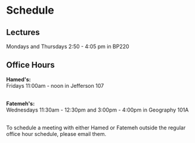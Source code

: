 # Schedule

## Lectures 
Mondays and Thursdays 2:50 - 4:05 pm in BP220

## Office Hours
**Hamed's:** <br>
Fridays 11:00am - noon in Jefferson 107<br>
<br>

**Fatemeh's:** <br>
Wednesdays 11:30am - 12:30pm and 3:00pm - 4:00pm in Geography 101A<br>
<br>

To schedule a meeting with either Hamed or Fatemeh outside the regular office hour schedule, please email them. 
<p>&nbsp;</p>
<p>&nbsp;</p>
